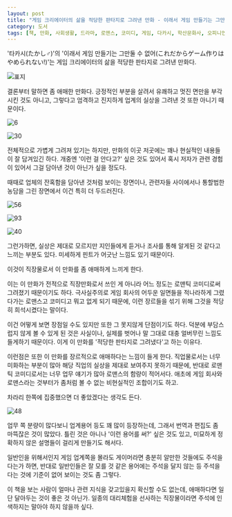 ```yaml
---
layout: post
title: "게임 크리에이터의 삶을 적당한 판타지로 그려낸 만화 - 이래서 게임 만들기는 그만둘 수 없어 1"
category: 도서
tags: [책, 만화, 사회생활, 드라마, 로맨스, 코미디, 게임, 다카시, 학산문화사, 오피니언 리더, 서평]
---
```


'타카시(たかし♂)'의
'이래서 게임 만들기는 그만둘 수 없어(これだからゲーム作りはやめられない!)'는
게임 크리에이터의 삶을 적당한 판타지로 그려낸 만화다.

![표지](/images/book/koredakara-game-zukuri-wa-yamerarenai-1-comic-book-h480.jpg)

결론부터 말하면 좀 애매한 만화다.
긍정적인 부분을 살려서 유쾌하고 멋진 면만을 부각시킨 것도 아니고,
그렇다고 엄격하고 진지하게 업계의 실상을 그려낸 것 또한 아니기 때문이다.

![6](/images/book/koredakara-game-zukuri-wa-yamerarenai-1-comic-book-p006.jpg)

![30](/images/book/koredakara-game-zukuri-wa-yamerarenai-1-comic-book-p030.jpg)

전체적으로 가볍게 그려져 있기는 하지만,
만화의 이곳 저곳에는 꽤나 현실적인 내용들이 잘 담겨있긴 하다.
개중엔 '이런 걸 안다고?' 싶은 것도 있어서 혹시 저자가 관련 경험이 있어서 그걸 담아낸 것이 아닌가 싶을 정도다.

때때로 업체의 잔혹함을 담아낸 것처럼 보이는 장면이나,
관련자들 사이에서나 통할법한 농담을 그린 장면에서 이건 특히 더 두드러진다.

![56](/images/book/koredakara-game-zukuri-wa-yamerarenai-1-comic-book-p056.jpg)

![93](/images/book/koredakara-game-zukuri-wa-yamerarenai-1-comic-book-p093.jpg)

![40](/images/book/koredakara-game-zukuri-wa-yamerarenai-1-comic-book-p040.jpg)

그런가하면, 실상은 제대로 모르지만 지인들에게 듣거나 조사를 통해 알게된 것 같다고 느끼는 부분도 있다.
미세하게 핀트가 어긋난 느낌도 있기 때문이다.

이것이 직장물로서 이 만화를 좀 애매하게 느끼게 한다.

이는 이 만화가 전적으로 직장만화로서 쓰인 게 아니라
어느 정도는 로맨틱 코미디로써 그려졌기 때문이기도 하다.
극사실주의로 게임 회사의 어두운 일면들을 적나라하게 그렸다가는
로맨스고 코미디고 뭐고 없게 되기 때문에,
이런 장르들을 섞기 위해 그것을 적당히 희석시켰다는 말이다.

이건 어떻게 보면 장점일 수도 있지만 또한 그 못지않게 단점이기도 하다.
덕분에 부담스럽지 않게 볼 수 있게 된 것은 사실이나,
실제를 벗어나 말 그대로 대충 얼버무린 느낌도 들게하기 때문이다.
이게 이 만화를 '적당한 판타지로 그려냈다'고 하는 이유다.

이런점은 또한 이 만화를 장르적으로 애매하다는 느낌이 들게 한다.
직업물로서는 너무 미화하는 부분이 많아 해당 직업의 실상을 제대로 보여주지 못하기 때문에,
반대로 로맨틱 코미디로서는 너무 업무 얘기가 많아 로맨스의 함량이 적어서다.
애초에 게임 회사와 로맨스라는 것부터가 좀처럼 볼 수 없는 비현실적인 조합이기도 하고.

차라리 한쪽에 집중했으면 더 좋았겠다는 생각도 든다.

![48](/images/book/koredakara-game-zukuri-wa-yamerarenai-1-comic-book-p048.jpg)

업무 쪽 분량이 많다보니 업계용어 등도 꽤 많이 등장하는데,
그래서 번역과 편집도 좀 마뜩잖은 것이 많았다.
틀린 것은 아니나 '이런 용어를 써?' 싶은 것도 있고,
미묘하게 정확하지 않은 설명들이 걸리게 만들기도 해서다.

일반인을 위해서인지 게임 업계쪽을 몰라도 게이머라면 충분히 알만한 것들에도 주석을 다는가 하면,
반대로 일반인들은 잘 모를 것 같은 용어에는 주석을 달지 않는 등
주석을 다는 것에 기준이 없어 보이는 것도 좀 그렇다.

이 책을 보는 사람이 얼마나 관련 지식을 갖고있을지 확신할 수도 없는데,
애매하다면 일단 달아두는 것이 좋은 것 아닌가.
일종의 대리체험을 선사하는 직장물이라면 주석에 인색하지는 말아야 하지 않을까 싶다.
